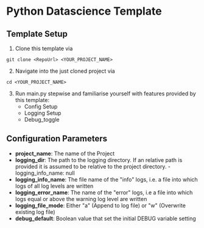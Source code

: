 # Python Datascience Template

## Template Setup
1. Clone this template via 
```
git clone <RepoUrl> <YOUR_PROJECT_NAME>
```
2. Navigate into the just cloned project via
```
cd <YOUR_PROJECT_NAME>
```
3. Run main.py stepwise and familiarise yourself with features provided by this template: 
   - Config Setup
   - Logging Setup 
   - Debug_toggle
    
## Configuration Parameters
- **project_name**: The name of the Project
- **logging_dir**: The path to the logging directory. If an relative path is provided it is assumed to be relative to the project directory. - logging_info_name: null 
- **logging_info_name**: The file name of the "info" logs, i.e. a file into which logs of all log levels are written
- **logging_error_name**: The name of the "error" logs, i.e a file into which logs equal or above the warning log level are written
- **logging_file_mode**: Either "a" (Append to log file) or "w" (Overwrite existing log file)
- **debug_default**: Boolean value that set the initial DEBUG variable setting
     
